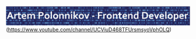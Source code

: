 ![Header](https://github.com/gamerthepro/gamerthepro/blob/main/Image/img.jpg)(https://www.youtube.com/channel/UCViuD468TFUrsmsyoVphOLQ)
